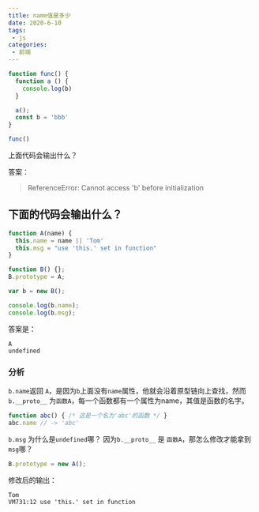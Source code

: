 ```yaml
---
title: name值是多少
date: 2020-6-10
tags:
 - js
categories:
 - 前端
---
```


```js
function func() {
  function a () {
    console.log(b)
  }

  a();
  const b = 'bbb'
}

func()
```

上面代码会输出什么？

答案：
>  ReferenceError: Cannot access 'b' before initialization

## 下面的代码会输出什么？

```js
function A(name) {
  this.name = name || 'Tom'
  this.msg = "use 'this.' set in function"
}

function B() {};
B.prototype = A;

var b = new B();

console.log(b.name);
console.log(b.msg);
```

答案是：
```
A
undefined
```

### 分析

`b.name`返回 `A`，是因为`b`上面没有`name`属性，他就会沿着原型链向上查找，然而 `b.__proto__` 为`函数A`，每一个函数都有一个属性为name，其值是函数的名字。
```js
function abc() { /* 这是一个名为'abc'的函数 */ }
abc.name // -> 'abc'
```

`b.msg` 为什么是`undefined`哪？ 因为`b.__proto__` 是 `函数A`，那怎么修改才能拿到`msg`哪？
```js
B.prototype = new A();
```

修改后的输出：
```
Tom
VM731:12 use 'this.' set in function
```